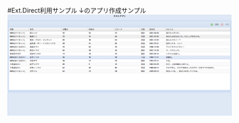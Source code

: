 #Ext.Direct利用サンプル
↓のアプリ作成サンプル
![ScreenShot](https://github.com/MtBlue81/DirectSample/blob/master/screen_shot.png)
